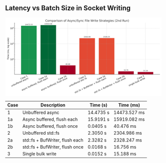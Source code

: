 ## Latency vs Batch Size in Socket Writing

![Benchmark Results](io.png)



| Case | Description                              | Time (s)       | Time (ms)    |
|------|------------------------------------------|----------------|--------------|
| 1    | Unbuffered async                         | 14.4735 s      | 14473.527 ms |
| 1a   | Async buffered, flush each               | 15.9191 s      | 15919.082 ms |
| 1b   | Async buffered, flush once               | 0.0405 s       | 40.476 ms    |
| 2    | Unbuffered std::fs                       | 2.3050 s       | 2304.986 ms  |
| 2a   | std::fs + BufWriter, flush each          | 2.3282 s       | 2328.247 ms  |
| 2b   | std::fs + BufWriter, flush once          | 0.0168 s       | 16.756 ms    |
| 3    | Single bulk write                        | 0.0152 s       | 15.188 ms    |

